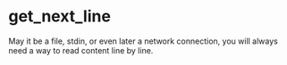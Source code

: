 # get_next_line
May it be a file, stdin, or even later a network connection, you will always need a way to read content line by line.
